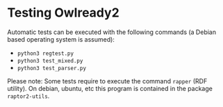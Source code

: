 # Testing Owlready2

Automatic tests can be executed with the following commands (a Debian based operating system is assumed):

- `python3 regtest.py`
- `python3 test_mixed.py`
- `python3 test_parser.py`

Please note: Some tests require to execute the command `rapper` (RDF utility). On debian, ubuntu, etc this program is contained in the package `raptor2-utils`.
